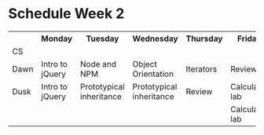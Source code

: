 # Schedule Week 2

<table>
  <tr>
    <th></th>
    <th>Monday</th>
    <th>Tuesday</th>
    <th>Wednesday</th>
    <th>Thursday</th>
    <th>Friday</th>
  </tr>
  <tr>
    <td>CS</td>
    <td></td>
    <td></td>
    <td></td>
    <td></td>
    <td></td>
  </tr>
  <tr>
    <td>Dawn</td>
    <td>Intro to jQuery</td>
    <td>Node and NPM</td>
    <td>Object Orientation</td>
    <td>Iterators</td>
    <td>Review</td>
  </tr>
  <tr>
    <td>Dusk</td>
    <td>Intro to jQuery</td>
    <td>Prototypical inheritance</td>
    <td>Prototypical inheritance</td>
    <td>Review</td>
    <td>Calculator lab</td>
  </tr>
  <tr>
    <td></td>
    <td></td>
    <td></td>
    <td></td>
    <td></td>
    <td>Calculator lab</td>
  </tr>
</table>

